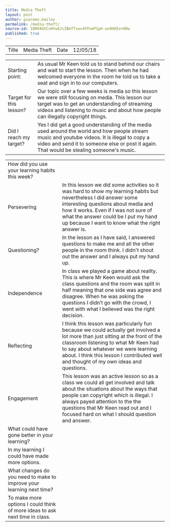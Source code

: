```yaml
---
title: Media Theft
layout: post
author: giacomo.mailey
permalink: /media-theft/
source-id: 1QRR4GhCvHYw6JiIBmTTswv4FPueP1pK-wx9HHIorHDw
published: true
---
```

<table>
  <tr>
    <td>Title</td>
    <td>Media Theft</td>
    <td>Date</td>
    <td>12/05/18</td>
  </tr>
</table>


<table>
  <tr>
    <td>Starting point:</td>
    <td>As usual Mr Keen told us to stand behind our chairs and wait to start the lesson. Then when he had welcomed everyone in the room he told us to take a seat and sign in to our computers.</td>
  </tr>
  <tr>
    <td>Target for this lesson?</td>
    <td>Our topic over a few weeks is media so this lesson we were still focusing on media. This lesson our target was to get an understanding of streaming videos and listening to music and about how people can illegally copyright things.</td>
  </tr>
  <tr>
    <td>Did I reach my target? </td>
    <td>Yes I did get a good understanding of the media used around the world and how people stream music and youtube videos. It is illegal to copy a video and send it to someone else or post it again. That would be stealing someone's music.</td>
  </tr>
</table>


<table>
  <tr>
    <td>How did you use your learning habits this week?</td>
    <td></td>
  </tr>
  <tr>
    <td>Persevering</td>
    <td>In this lesson we did some activities so it was hard to show my learning habits but nevertheless I did answer some interesting questions about media and how it works. Even if I was not sure of what the answer could be I put my hand up because I want to know what the right answer is.</td>
  </tr>
  <tr>
    <td>Questioning?</td>
    <td>In the lesson as I have said, I answered questions to make me and all the other people in the room think. I didn't shout out the answer and I always put my hand up.</td>
  </tr>
  <tr>
    <td>Independence</td>
    <td>In class we played a game about reality. This is where Mr Keen would ask the class questions and the room was split in half meaning that one side was agree and disagree. When he was asking the questions I didn’t go with the crowd, I went with what I believed was the right decision.  </td>
  </tr>
  <tr>
    <td>Reflecting</td>
    <td>I think this lesson was particularly fun because we could actually get involved a lot more than just sitting at the front of the classroom listening to what Mr Keen had to say about whatever we were learning about. I think this lesson I contributed well and thought of my own ideas and questions. </td>
  </tr>
  <tr>
    <td>Engagement</td>
    <td>This lesson was an active lesson so as a class we could all get involved and talk about the situations about the ways that people can copyright which is illegal. I always payed attention to the the questions that Mr Keen read out and I focused hard on what I should question and answer.</td>
  </tr>
  <tr>
    <td>What could have gone better in your learning?</td>
    <td></td>
  </tr>
  <tr>
    <td>In my learning I could have made more options.</td>
    <td></td>
  </tr>
  <tr>
    <td>What changes do you need to make to improve your learning next time?</td>
    <td></td>
  </tr>
  <tr>
    <td>To make more options I could think of more ideas to ask next time in class.</td>
    <td></td>
  </tr>
</table>


